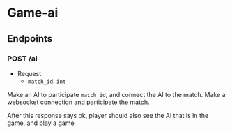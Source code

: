 # Game-ai

## Endpoints

### POST /ai

- Request
    - `match_id`: `int`

Make an AI to participate `match_id`, and connect the AI to the match. Make a websocket connection and participate the match.

After this response says ok, player should also see the AI that is in the game, and play a game